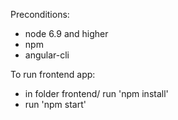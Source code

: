 Preconditions:
- node 6.9 and higher
- npm
- angular-cli

To run frontend app:
- in folder frontend/ run 'npm install'
- run 'npm start'